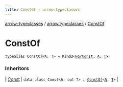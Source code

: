 ```yaml
---
title: ConstOf - arrow-typeclasses
---
```


[arrow-typeclasses](../index.html) / [arrow.typeclasses](index.html) / [ConstOf](./-const-of.html)

# ConstOf

`typealias ConstOf<A, T> = Kind2<`[`ForConst`](-for-const.html)`, `[`A`](-const-of.html#A)`, `[`T`](-const-of.html#T)`>`

### Inheritors

| [Const](-const/index.html) | `data class Const<A, out T> : `[`ConstOf`](./-const-of.html)`<`[`A`](-const/index.html#A)`, `[`T`](-const/index.html#T)`>` |

